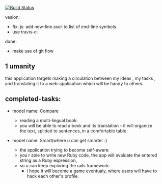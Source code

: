
[![Build Status](https://secure.travis-ci.org/brownman/book_model_home.png)](http://travis-ci.org/brownman/book_model_home)

vesion:
- fix: js:  add new-line ascii to list of end-line symbols
- use travis-ci



done:
- make use of git flow 




1 umanity
---------
this application targets making a circulation between my ideas ,  my tasks , and translating it to a web-application which will be handy to others.

completed-tasks:
-------
- model name: Compare
  - reading a multi-lingual book: 
  - you will be able to read a book and its translation - it will organize the text, splitted to sentences, in a comfortable table.

- model name: Smart(where u can get smarter :)
  - the application trying to become self-aware: 
  - you r able to write new Ruby code, the app will evaluate the entered string as a Ruby expression,
  - so u can keep exploring the rails framework:
    - i hope it  will become a game eventualy, where users will have to hack each other's profile.




